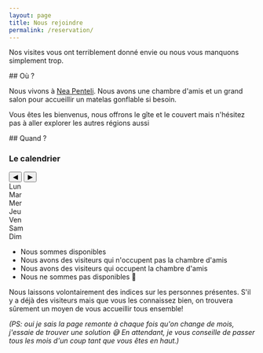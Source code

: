 ```yaml
---
layout: page
title: Nous rejoindre
permalink: /reservation/
---
```


Nos visites vous ont terriblement donné envie ou nous vous manquons simplement trop.


<div class="section" markdown="1">
## Où ?

Nous vivons à [Nea Penteli](/visites/attique/index.html#nea-penteli). 
Nous avons une chambre d'amis et un grand salon pour accueillir un matelas gonflable si besoin.


Vous êtes les bienvenus, nous offrons le gîte et le couvert mais n'hésitez pas à aller explorer
les autres régions aussi
</div>

<div class="section" markdown="1">
## Quand ?

### Le calendrier


<div class="calendar-container">
  <div class="calendar-header">
      <button id="prevMonth">◀</button>
      <span id="monthYear"></span>
      <button id="nextMonth">▶</button>
  </div>
  <div id="weekdays">
      <div>Lun</div><div>Mar</div><div>Mer</div><div>Jeu</div><div>Ven</div><div>Sam</div><div>Dim</div>
  </div>
  <div id="calendar"></div>
</div>

<script src="/assets/js/calendar.js"></script>

<ul class="legend">
  <li><span class="color-box" style="background-color: #dfffdc;"></span> Nous sommes disponibles</li>
  <li><span class="color-box" style="background-color: #fff8c2;"></span> Nous avons des visiteurs qui n'occupent pas la chambre d'amis</li>
  <li><span class="color-box" style="background-color: #ffcccc;"></span> Nous avons des visiteurs qui occupent la chambre d'amis</li>
  <li><span class="color-box" style="background-color: #e0e0e0;"></span> Nous ne sommes pas disponibles 🚫</li>
</ul>

Nous laissons volontairement des indices sur les personnes présentes.
S'il y a déjà des visiteurs mais que vous les connaissez bien, on trouvera sûrement un moyen 
de vous accueillir tous ensemble!

*(PS: oui je sais la page remonte à chaque fois qu'on change de mois, j'essaie de trouver une solution 😅
En attendant, je vous conseille de passer tous les mois d'un coup tant que vous êtes en haut.)*

</div>

<!-- <div class="section" markdown="1">
## Comment ?

### Pour les plus motivés

La voiture

### Pour les plus écolos

Train + ferry

### Pour ceux qui n'ont pas 30 jours de congés

L'avion

Pour profiter un minimum des beautés de la Grèce, 
nous vous conseillons tout de même de prévoir au moins 9 jours de vacances 😉
</div> -->

<!-- <div class="section" markdown="1">
## Nous contacter

Vous pouvez nous envoyer un mail à [{{ site.email | escape }}](mailto:{{ site.email | escape }}) en précisant:
  - les dates de visites
  - les nuits que vous souhaitez passer chez nous

Bien sûr vous pouvez aussi nous envoyer ces infos par message perso 😂
Si vous avez des questions, n'hésitez pas!
</div> -->
